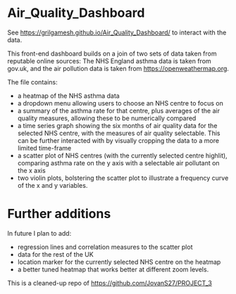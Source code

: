 # Air_Quality_Dashboard

See https://grilgamesh.github.io/Air_Quality_Dashboard/ to interact with the data.

This front-end dashboard builds on a join of two sets of data taken from reputable online sources: The NHS England asthma data is taken from gov.uk, and the air pollution data is taken from https://openweathermap.org.

The file contains:
* a heatmap of the NHS asthma data
* a dropdown menu allowing users to choose an NHS centre to focus on
* a summary of the asthma rate for that centre, plus averages of the air quality measures, allowing these to be numerically compared
* a time series graph showing the six months of air quality data for the selected NHS centre, with the measures of air quality selectable. This can be further interacted with by visually cropping the data to a more limited time-frame
* a scatter plot of NHS centres (with the currently selected centre highlit), comparing asthma rate on the y axis with a selectable air pollutant on the x axis
* two violin plots, bolstering the scatter plot to illustrate a frequency curve of the x and y variables.

# Further additions
In future I plan to add:
* regression lines and correlation measures to the scatter plot
* data for the rest of the UK
* location marker for the currently selected NHS centre on the heatmap
* a better tuned heatmap that works better at different zoom levels.

This is a cleaned-up repo of https://github.com/JovanS27/PROJECT_3 
